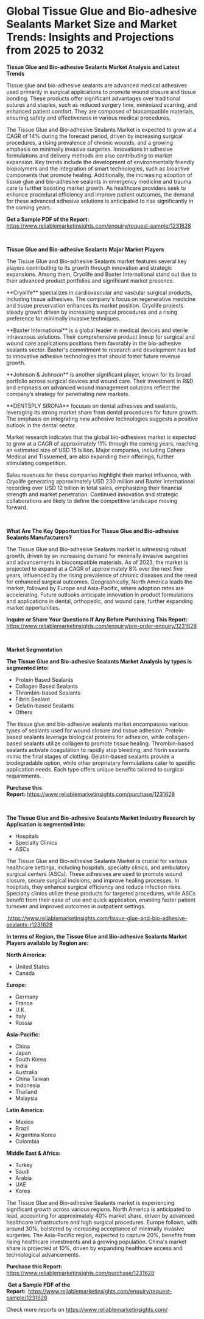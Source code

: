<p><h1>Global Tissue Glue and Bio-adhesive Sealants Market Size and Market Trends: Insights and Projections from 2025 to 2032</h1></p><p><strong>Tissue Glue and Bio-adhesive Sealants Market Analysis and Latest Trends</strong></p>
<p><p>Tissue glue and bio-adhesive sealants are advanced medical adhesives used primarily in surgical applications to promote wound closure and tissue bonding. These products offer significant advantages over traditional sutures and staples, such as reduced surgery time, minimized scarring, and enhanced patient comfort. They are composed of biocompatible materials, ensuring safety and effectiveness in various medical procedures.</p><p>The Tissue Glue and Bio-adhesive Sealants Market is expected to grow at a CAGR of 14% during the forecast period, driven by increasing surgical procedures, a rising prevalence of chronic wounds, and a growing emphasis on minimally invasive surgeries. Innovations in adhesive formulations and delivery methods are also contributing to market expansion. Key trends include the development of environmentally friendly biopolymers and the integration of smart technologies, such as bioactive components that promote healing. Additionally, the increasing adoption of tissue glue and bio-adhesive sealants in emergency medicine and trauma care is further boosting market growth. As healthcare providers seek to enhance procedural efficiency and improve patient outcomes, the demand for these advanced adhesive solutions is anticipated to rise significantly in the coming years.</p></p>
<p><strong>Get a Sample PDF of the Report:&nbsp;</strong> <a href="https://www.reliablemarketinsights.com/enquiry/request-sample/1231628?utm_campaign=2959&utm_medium=2&utm_source=Github&utm_content=ia&utm_term=08032025&utm_id=tissue-glue-and-bio-adhesive-sealants">https://www.reliablemarketinsights.com/enquiry/request-sample/1231628</a></p>
<p>&nbsp;</p>
<p><strong>Tissue Glue and Bio-adhesive Sealants Major Market Players</strong></p>
<p><p>The Tissue Glue and Bio-adhesive Sealants market features several key players contributing to its growth through innovation and strategic expansions. Among them, Cryolife and Baxter International stand out due to their advanced product portfolios and significant market presence.</p><p>**Cryolife** specializes in cardiovascular and vascular surgical products, including tissue adhesives. The company's focus on regenerative medicine and tissue preservation enhances its market position. Cryolife projects steady growth driven by increasing surgical procedures and a rising preference for minimally invasive techniques.</p><p>**Baxter International** is a global leader in medical devices and sterile intravenous solutions. Their comprehensive product lineup for surgical and wound care applications positions them favorably in the bio-adhesive sealants sector. Baxter's commitment to research and development has led to innovative adhesive technologies that should foster future revenue growth.</p><p>**Johnson & Johnson** is another significant player, known for its broad portfolio across surgical devices and wound care. Their investment in R&D and emphasis on advanced wound management solutions reflect the company’s strategy for penetrating new markets. </p><p>**DENTSPLY SIRONA** focuses on dental adhesives and sealants, leveraging its strong market share from dental procedures for future growth. The emphasis on integrating new adhesive technologies suggests a positive outlook in the dental sector.</p><p>Market research indicates that the global bio-adhesives market is expected to grow at a CAGR of approximately 11% through the coming years, reaching an estimated size of USD 15 billion. Major companies, including Cohera Medical and Tissuemed, are also expanding their offerings, further stimulating competition.</p><p>Sales revenues for these companies highlight their market influence, with Cryolife generating approximately USD 230 million and Baxter International recording over USD 12 billion in total sales, emphasizing their financial strength and market penetration. Continued innovation and strategic collaborations are likely to define the competitive landscape moving forward.</p></p>
<p>&nbsp;</p>
<p><strong>What Are The Key Opportunities For Tissue Glue and Bio-adhesive Sealants Manufacturers?</strong></p>
<p><p>The Tissue Glue and Bio-adhesive Sealants market is witnessing robust growth, driven by an increasing demand for minimally invasive surgeries and advancements in biocompatible materials. As of 2023, the market is projected to expand at a CAGR of approximately 8% over the next five years, influenced by the rising prevalence of chronic diseases and the need for enhanced surgical outcomes. Geographically, North America leads the market, followed by Europe and Asia-Pacific, where adoption rates are accelerating. Future outlooks anticipate innovation in product formulations and applications in dental, orthopedic, and wound care, further expanding market opportunities.</p></p>
<p><strong>Inquire or Share Your Questions If Any Before Purchasing This Report:</strong> <a href="https://www.reliablemarketinsights.com/enquiry/pre-order-enquiry/1231628?utm_campaign=2959&utm_medium=2&utm_source=Github&utm_content=ia&utm_term=08032025&utm_id=tissue-glue-and-bio-adhesive-sealants">https://www.reliablemarketinsights.com/enquiry/pre-order-enquiry/1231628</a></p>
<p>&nbsp;</p>
<p><strong>Market Segmentation</strong></p>
<p><strong>The Tissue Glue and Bio-adhesive Sealants Market Analysis by types is segmented into:</strong></p>
<p><ul><li>Protein Based Sealants</li><li>Collagen Based Sealants</li><li>Thrombin-based Sealants</li><li>Fibrin Sealant</li><li>Gelatin-based Sealants</li><li>Others</li></ul></p>
<p><p>The tissue glue and bio-adhesive sealants market encompasses various types of sealants used for wound closure and tissue adhesion. Protein-based sealants leverage biological proteins for adhesion, while collagen-based sealants utilize collagen to promote tissue healing. Thrombin-based sealants activate coagulation to rapidly stop bleeding, and fibrin sealants mimic the final stages of clotting. Gelatin-based sealants provide a biodegradable option, while other proprietary formulations cater to specific application needs. Each type offers unique benefits tailored to surgical requirements.</p></p>
<p><strong>Purchase this Report:&nbsp;</strong><a href="https://www.reliablemarketinsights.com/purchase/1231628?utm_campaign=2959&utm_medium=2&utm_source=Github&utm_content=ia&utm_term=08032025&utm_id=tissue-glue-and-bio-adhesive-sealants">https://www.reliablemarketinsights.com/purchase/1231628</a></p>
<p>&nbsp;</p>
<p><strong>The Tissue Glue and Bio-adhesive Sealants Market Industry Research by Application is segmented into:</strong></p>
<p><ul><li>Hospitals</li><li>Specialty Clinics</li><li>ASCs</li></ul></p>
<p><p>The Tissue Glue and Bio-adhesive Sealants Market is crucial for various healthcare settings, including hospitals, specialty clinics, and ambulatory surgical centers (ASCs). These adhesives are used to promote wound closure, secure surgical incisions, and improve healing processes. In hospitals, they enhance surgical efficiency and reduce infection risks. Specialty clinics utilize these products for targeted procedures, while ASCs benefit from their ease of use and quick application, enabling faster patient turnover and improved outcomes in outpatient settings.</p></p>
<p><a href="https://www.reliablemarketinsights.com/tissue-glue-and-bio-adhesive-sealants-r1231628?utm_campaign=2959&utm_medium=2&utm_source=Github&utm_content=ia&utm_term=08032025&utm_id=tissue-glue-and-bio-adhesive-sealants">&nbsp;https://www.reliablemarketinsights.com/tissue-glue-and-bio-adhesive-sealants-r1231628</a></p>
<p><strong>In terms of Region, the Tissue Glue and Bio-adhesive Sealants Market Players available by Region are:</strong></p>
<p>
    <p> <strong> North America: </strong>
        <ul>
            <li>United States</li>
            <li>Canada</li>
        </ul>
        </p> 
    <p> <strong> Europe: </strong>
        <ul>
            <li>Germany</li>
            <li>France</li>
            <li>U.K.</li>
            <li>Italy</li>
            <li>Russia</li>
        </ul>
        </p> 
    <p> <strong> Asia-Pacific: </strong>
        <ul>
            <li>China</li>
            <li>Japan</li>
            <li>South Korea</li>
            <li>India</li>
            <li>Australia</li>
            <li>China Taiwan</li>
            <li>Indonesia</li>
            <li>Thailand</li>
            <li>Malaysia</li>
        </ul>
        </p> 
    <p> <strong> Latin America: </strong>
        <ul>
            <li>Mexico</li>
            <li>Brazil</li>
            <li>Argentina Korea</li>
            <li>Colombia</li>
        </ul>
        </p> 
    <p> <strong> Middle East & Africa: </strong>
        <ul>
            <li>Turkey</li>
            <li>Saudi</li>
            <li>Arabia</li>
            <li>UAE</li>
            <li>Korea</li>
        </ul>
    </p>
    </p>
<p><p>The Tissue Glue and Bio-adhesive Sealants market is experiencing significant growth across various regions. North America is anticipated to lead, accounting for approximately 40% market share, driven by advanced healthcare infrastructure and high surgical procedures. Europe follows, with around 30%, bolstered by increasing acceptance of minimally invasive surgeries. The Asia-Pacific region, expected to capture 20%, benefits from rising healthcare investments and a growing population. China's market share is projected at 10%, driven by expanding healthcare access and technological advancements.</p></p>
<p><strong>Purchase this Report: </strong><a href="https://www.reliablemarketinsights.com/purchase/1231628?utm_campaign=2959&utm_medium=2&utm_source=Github&utm_content=ia&utm_term=08032025&utm_id=tissue-glue-and-bio-adhesive-sealants">https://www.reliablemarketinsights.com/purchase/1231628</a></p>
<p>&nbsp;<strong>Get a Sample PDF of the Report:&nbsp;&nbsp;</strong><a href="https://www.reliablemarketinsights.com/enquiry/request-sample/1231628?utm_campaign=2959&utm_medium=2&utm_source=Github&utm_content=ia&utm_term=08032025&utm_id=tissue-glue-and-bio-adhesive-sealants">https://www.reliablemarketinsights.com/enquiry/request-sample/1231628</a></p>
<p><strong></strong></p>
<p>Check more reports on <a href="https://www.reliablemarketinsights.com/?utm_campaign=2959&utm_medium=2&utm_source=Github&utm_content=ia&utm_term=08032025&utm_id=tissue-glue-and-bio-adhesive-sealants">https://www.reliablemarketinsights.com/</a></p>